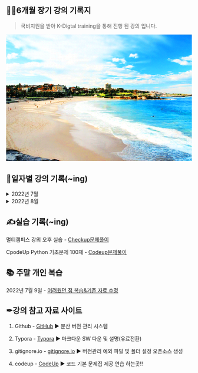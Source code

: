 ## 🐱‍🚀6개월 장기 강의 기록지

> 국비지원을 받아 K-Digtal training을 통해 진행 된 강의 입니다.

<img src="README.assets/1466250621766.gif" alt="1466250621766" style="zoom:150%;" />

## 📅일자별 강의 기록(~ing)

<details>
<summary>2022년 7월</summary>
<div markdown="1">

7월 5일 - [마크다운](https://github.com/JOO-10000-Zi/TIL/tree/master/7월/0705)

7월 6일 -[Git/Github](https://github.com/JOO-10000-Zi/TIL/tree/master/7월/0706)

7월 7일 - [원격저장소(Fork&Pull requests)](https://github.com/JOO-10000-Zi/TIL/tree/master/7월/0707)

7월 8일 - [취업 준비 특강](https://github.com/JOO-10000-Zi/TIL/tree/master/7월/0708/특강)

7월 11일 - [Python(기초)](https://github.com/JOO-10000-Zi/TIL/tree/master/7월/0711)

7월 12일 - [python(제어문)](https://github.com/JOO-10000-Zi/TIL/tree/master/7월/0712)

7월 13일 - [python(함수)](https://github.com/JOO-10000-Zi/TIL/tree/master/7월/0713)

7월 14일 - [python(데이터구조)](https://github.com/JOO-10000-Zi/TIL/blob/master/7월/0714/0714.md)

7월 15일 - [python(모듈)&프로젝트](https://github.com/JOO-10000-Zi/TIL/blob/master/7월/0715/0715.md)

7월 18일 - [python(에러/예외처리)](https://github.com/JOO-10000-Zi/TIL/blob/master/7월/0718/0718.md)

7월 19일 - [python(객체지향프로그래밍)](https://github.com/JOO-10000-Zi/TIL/blob/master/7월/0719/0719.md)

7월 20일 - [python(객체지향프로그매링\_클래스)](https://github.com/JOO-10000-Zi/TIL/blob/master/7월/0720/0720.md)

7월 21일 - [python(심화)](https://github.com/JOO-10000-Zi/TIL/blob/master/7월/0721/0721.md)

7월 22일 - [python(개인프로젝트(테스트))](https://github.com/JOO-10000-Zi/TIL/tree/master/%EA%B5%90%EC%9C%A1%EA%B3%BC%EC%A0%95/7%EC%9B%94/0722)

7월 25일 - [python(자료구조1)+알고리즘(풀이&코드리뷰)](https://github.com/JOO-10000-Zi/TIL/tree/master/%EA%B5%90%EC%9C%A1%EA%B3%BC%EC%A0%95/7%EC%9B%94/0725)

7월 26일 - [python(자료구조2)+알고리즘(풀이&코드리뷰)](https://github.com/JOO-10000-Zi/TIL/tree/master/%EA%B5%90%EC%9C%A1%EA%B3%BC%EC%A0%95/7%EC%9B%94/0726)

7월 27일 - [python(자료구조3)+알고리즘(풀이&코드리뷰)](https://github.com/JOO-10000-Zi/TIL/tree/master/%EA%B5%90%EC%9C%A1%EA%B3%BC%EC%A0%95/7%EC%9B%94/0727)

7월 28일 - [python(자료구조4)+알고리즘(풀이&코드리뷰)](https://github.com/JOO-10000-Zi/TIL/tree/master/%EA%B5%90%EC%9C%A1%EA%B3%BC%EC%A0%95/7%EC%9B%94/0728)

7월 29일 - [금요특강 & 말고리즘 모의고사(개인)](https://github.com/JOO-10000-Zi/TIL/tree/master/%EA%B5%90%EC%9C%A1%EA%B3%BC%EC%A0%95/7%EC%9B%94/0729)

</div>
</details>

<details>
<summary>2022년 8월</summary>
<div markdown="1">

8월 1일 - [python(자료구조5)+알고리즘(풀이&코드리뷰)](https://github.com/JOO-10000-Zi/TIL/tree/master/%EA%B5%90%EC%9C%A1%EA%B3%BC%EC%A0%95/8%EC%9B%94/0801)

8월 2일 - [python(자료구조6)+알고리즘(풀이&코드리뷰)](https://github.com/JOO-10000-Zi/TIL/tree/master/%EA%B5%90%EC%9C%A1%EA%B3%BC%EC%A0%95/8%EC%9B%94/0802)

8월 3일 - [python(알고리즘1)+알고리즘(풀이&코드리뷰)](https://github.com/JOO-10000-Zi/TIL/tree/master/%EA%B5%90%EC%9C%A1%EA%B3%BC%EC%A0%95/8%EC%9B%94/0803)

8월 4일 - [python(알고리즘2)+알고리즘(풀이&코드리뷰)](https://github.com/JOO-10000-Zi/TIL/tree/master/%EA%B5%90%EC%9C%A1%EA%B3%BC%EC%A0%95/8%EC%9B%94/0804)

</div>
</details>

## ✍실습 기록(~ing)

멀티캠퍼스 강의 오후 실습 - [Checkup문제풀이](https://github.com/JOO-10000-Zi/TIL/tree/master/7월/python_class/python)

CpodeUp Python 기초문제 100제 - [Codeup문제풀이](https://github.com/JOO-10000-Zi/TIL/tree/master/7월/python_class/python/codeup)

## 📚 주말 개인 복습

2022년 7월 9일 - [어려웠던 점 복습&기존 자료 수정](https://github.com/JOO-10000-Zi/TIL/tree/master/7월/0709)

## ✒강의 참고 자료 사이트

1. Github - [GitHub](https://github.com/) ▶ 분산 버전 관리 시스템

2. Typora - [Typora](https://typora.io/) ▶ 마크다운 SW 다운 및 설명(유료전환)

3. gitignore.io - [gitignore.io](https://www.toptal.com/developers/gitignore/) ▶ 버전관리 예외 파밀 및 폴더 설정 오픈소스 생성

4. codeup - [CodeUp](https://codeup.kr/index.php) ▶ 코드 기본 문제집 제공 연습 하는곳!!
